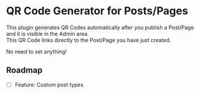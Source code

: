 # QR Code Generator for Posts/Pages

This plugin generates QR Codes automatically after you publish a Post/Page and it is visible in the Admin area.  
This QR Code links directly to the Post/Page you have just created.

No need to set anything!

## Roadmap
- [ ] Feature: Custom post types
